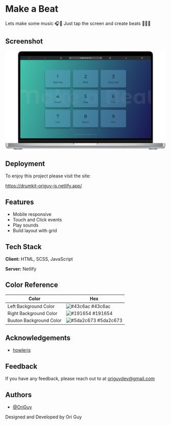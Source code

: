 
# Make a Beat

Lets make some music 🎧🥁
Just tap the screen and create beats 🎵🎶🎹
## Screenshot

![App Screenshot](https://github.com/OriGuyUniqueDev/drumKit_js/blob/main/assets/images/screenshot.png?raw=true)


## Deployment

To enjoy this project please visit the site:

https://drumkit-origuy-js.netlify.app/

## Features
- Mobile responsive
- Touch and Click events 
- Play sounds
- Build layout with grid


## Tech Stack

**Client:** HTML, SCSS, JavaScript

**Server:** Netlify

## Color Reference

| Color             | Hex                                                                |
| ----------------- | ------------------------------------------------------------------ |
| Left Background Color | ![#43c6ac](https://via.placeholder.com/10/43c6ac?text=+) #43c6ac |
| Right Background Color  | ![#191654](https://via.placeholder.com/10/191654?text=+) #191654 |
| Buuton Background Color | ![#5da2c673](https://via.placeholder.com/10/5da2c673?text=+) #5da2c673 |



## Acknowledgements

 - [howlerjs](https://howlerjs.com/)



## Feedback

If you have any feedback, please reach out to at origuydev@gmail.com


## Authors

- [@OriGuy](https://github.com/OriGuyUniqueDev?tab=projects&type=classic)




Designed and Developed by Ori Guy

